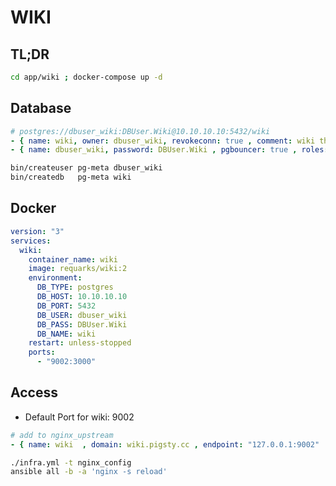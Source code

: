 # WIKI


## TL;DR

```bash
cd app/wiki ; docker-compose up -d
```

## Database

```yaml
# postgres://dbuser_wiki:DBUser.Wiki@10.10.10.10:5432/wiki
- { name: wiki, owner: dbuser_wiki, revokeconn: true , comment: wiki the api gateway database }
- { name: dbuser_wiki, password: DBUser.Wiki , pgbouncer: true , roles: [ dbrole_admin ] }
```

```bash
bin/createuser pg-meta dbuser_wiki
bin/createdb   pg-meta wiki
```

## Docker

```yaml
version: "3"
services:
  wiki:
    container_name: wiki
    image: requarks/wiki:2
    environment:
      DB_TYPE: postgres
      DB_HOST: 10.10.10.10
      DB_PORT: 5432
      DB_USER: dbuser_wiki
      DB_PASS: DBUser.Wiki
      DB_NAME: wiki
    restart: unless-stopped
    ports:
      - "9002:3000"
```

## Access

* Default Port for wiki: 9002

```yaml
# add to nginx_upstream
- { name: wiki  , domain: wiki.pigsty.cc , endpoint: "127.0.0.1:9002"   }
```

```bash
./infra.yml -t nginx_config
ansible all -b -a 'nginx -s reload'
```



